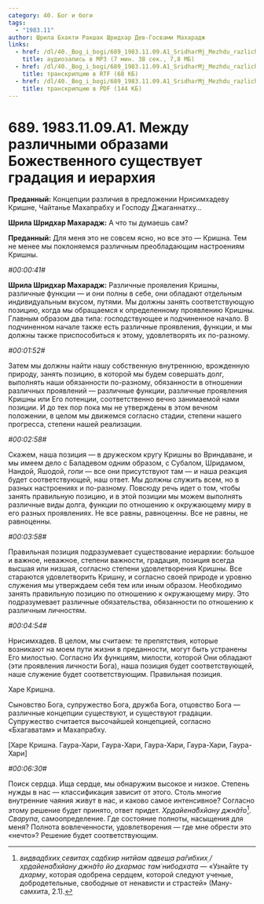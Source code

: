 ```yaml
---
category: 40. Бог и боги
tags:
  - "1983.11"
author: Шрила Бхакти Ракшак Шридхар Дев-Госвами Махарадж
links:
  - href: /dl/40._Bog_i_bogi/689_1983.11.09.A1_SridharMj_Mezhdu_razlichnymi_obrazami_Bozhestvennogo_sushhestvuet_gradacija_i_ierarhija.mp3
    title: аудиозапись в MP3 (7 мин. 38 сек., 7,8 МБ)
  - href: /dl/40._Bog_i_bogi/689_1983.11.09.A1_SridharMj_Mezhdu_razlichnymi_obrazami_Bozhestvennogo_sushhestvuet_gradacija_i_ierarhija.rtf
    title: транскрипцию в RTF (68 КБ)
  - href: /dl/40._Bog_i_bogi/689_1983.11.09.A1_SridharMj_Mezhdu_razlichnymi_obrazami_Bozhestvennogo_sushhestvuet_gradacija_i_ierarhija.pdf
    title: транскрипцию в PDF (144 КБ)
---
```


# 689. 1983.11.09.A1. Между различными образами Божественного существует градация и иерархия

**Преданный:** Концепции различия в предложении Нрисимхадеву Кришне, Чайтанье Махапрабху и Господу Джаганнатху…

**Шрила Шридхар Махарадж:** А что ты думаешь сам?

**Преданный:** Для меня это не совсем ясно, но все это — Кришна. Тем не менее мы поклоняемся различным преобладающим настроениям Кришны.

*#00:00:41#*

**Шрила Шридхар Махарадж:** Различные проявления Кришны, различные функции — и они полны в себе, они обладают отдельным индивидуальным вкусом, путями. Мы должны занять соответствующую позицию, когда мы обращаемся к определенному проявлению Кришны. Главным образом два типа: господствующее и подчиненное начало. В подчиненном начале также есть различные проявления, функции, и мы должны также приспособиться к этому, удовлетворять их по-разному.

*#00:01:52#*

Затем мы должны найти нашу собственную внутреннюю, врожденную природу, занять позицию, в которой мы будем совершать долг, выполнять наши обязанности по-разному, обязанности в отношении различных проявлений — различные функции, различные проявления Кришны или Его потенции, соответственно вечно занимаемой нами позиции. И до тех пор пока мы не утверждены в этом вечном положении, в целом мы движемся согласно стадии, степени нашего прогресса, степени нашей реализации.

*#00:02:58#*

Скажем, наша позиция — в дружеском кругу Кришны во Вриндаване, и мы имеем дело с Баладевом одним образом, с Субалом, Шридамом, Нандой, Яшодой, *гопи* — все они присутствуют там — и наша реакция будет соответствующей, наш ответ. Мы должны служить всем, но в разных настроениях и по-разному. Повсюду речь идет о том, чтобы занять правильную позицию, и в этой позиции мы можем выполнять различные виды долга, функции по отношению к окружающему миру в его разных проявлениях. Не все равны, равноценны. Все не равны, не равноценны.

*#00:03:58#*

Правильная позиция подразумевает существование иерархии: большое и важное, неважное, степени важности, градация, позиция всегда высшая или низшая, согласно степени удовлетворения Кришны. Все стараются удовлетворить Кришну, и согласно своей природе и уровню служения мы утверждаем себя тем или иным образом. Необходимо занять правильную позицию по отношению к окружающему миру. Это подразумевает различные обязательства, обязанности по отношению к различным личностям.

*#00:04:54#*

Нрисимхадев. В целом, мы считаем: те препятствия, которые возникают на моем пути жизни в преданности, могут быть устранены Его милостью. Согласно Их функциям, милости, которой Они обладают (эти проявления личности Бога), наша позиция будет соответствующей, наше служение будет соответствующим. Правильная позиция.

Харе Кришна.

Сыновство Бога, супружество Бога, дружба Бога, отцовство Бога — различные концепции существуют, и существуют градации. Супружество считается высочайшей концепцией, согласно «Бхагаватам» и Махапрабху.

[Харе Кришна. Гаура-Хари, Гаура-Хари, Гаура-Хари, Гаура-Хари, Гаура-Хари]

*#00:06:30#*

Поиск сердца. Ища сердце, мы обнаружим высокое и низкое. Степень нужды в нас — классификация зависит от этого. Столь многие внутренние чаяния живут в нас, и каково самое интенсивное? Согласно этому решение будет принято, ответ придет. *Хр̣дайена̄бхйану джн̃а̄то*[^_ftn1]. *Сварупа*, самоопределение. Где состояние полноты, насыщения для меня? Полнота вовлеченности, удовлетворения — где мне обрести это «нечто»? Решение будет соответствующим.



[^_ftn1]: *видвадбхих̣ севитах̣ садбхир нитйам адвеш̣а ра̄гибхих̣ / хр̣дайена̄бхйану джн̃а̄то йо дхармас там̇ нибодхата* — «Узнайте ту *дхарму*, которая одобрена сердцем, которой следуют ученые, добродетельные, свободные от ненависти и страстей» (Ману-самхита, 2.1).

